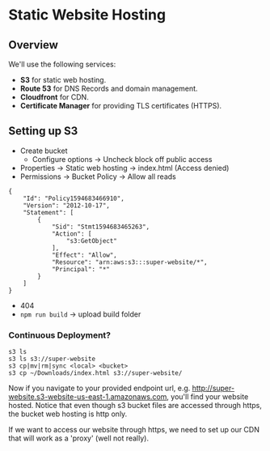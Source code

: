 # Static Website Hosting

## Overview

We'll use the following services:

* __S3__ for static web hosting.
* __Route 53__ for DNS Records and domain management.
* __Cloudfront__ for CDN.
* __Certificate Manager__ for providing TLS certificates (HTTPS).

## Setting up S3

* Create bucket
	* Configure options -> Uncheck block off public access
* Properties -> Static web hosting -> index.html (Access denied)
* Permissions -> Bucket Policy -> Allow all reads

```
{
    "Id": "Policy1594683466910",
    "Version": "2012-10-17",
    "Statement": [
        {
            "Sid": "Stmt1594683465263",
            "Action": [
                "s3:GetObject"
            ],
            "Effect": "Allow",
            "Resource": "arn:aws:s3:::super-website/*",
            "Principal": "*"
        }
    ]
}
```

* 404
* `npm run build` -> upload build folder

### Continuous Deployment?

```
s3 ls
s3 ls s3://super-website
s3 cp|mv|rm|sync <local> <bucket>
s3 cp ~/Downloads/index.html s3://super-website/
```

Now if you navigate to your provided endpoint url, e.g. http://super-website.s3-website-us-east-1.amazonaws.com, you'll find your website hosted. Notice that even though s3 bucket files are accessed through https, the bucket web hosting is http only.

If we want to access our website through https, we need to set up our CDN that will work as a 'proxy' (well not really).